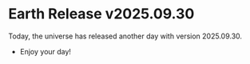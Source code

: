 # Earth Release v2025.09.30
Today, the universe has released another day with version 2025.09.30.
- Enjoy your day!
